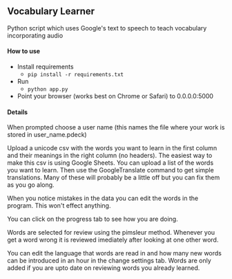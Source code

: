 ## Vocabulary Learner

Python script which uses Google's text to speech to teach vocabulary incorporating audio

#### How to use
* Install requirements
  * `pip install -r requirements.txt`
* Run
  * `python app.py`
* Point your browser (works best on Chrome or Safari) to 0.0.0.0:5000

#### Details

When prompted choose a user name (this names the file where your work is stored in user_name.pdeck)

Upload a unicode csv with the words you want to learn in the first column and their meanings in the right column (no headers).
The easiest way to make this csv is using Google Sheets. You can upload a list of the words you want to learn.
Then use the GoogleTranslate command to get simple translations. Many of these will probably be a little off but you can 
fix them as you go along.

When you notice mistakes in the data you can edit the words in the program. This won't effect anything.

You can click on the progress tab to see how you are doing.

Words are selected for review using the pimsleur method. Whenever you get a word wrong it is reviewed imediately after looking at one other word.

You can edit the language that words are read in and how many new words can be introduced in an hour in the change settings tab.
Words are only added if you are upto date on reviewing words you already learned.
